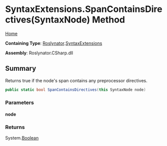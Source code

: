 # SyntaxExtensions\.SpanContainsDirectives\(SyntaxNode\) Method

[Home](../../../README.md)

**Containing Type**: [Roslynator](../../README.md)\.[SyntaxExtensions](../README.md)

**Assembly**: Roslynator\.CSharp\.dll

## Summary

Returns true if the node's span contains any preprocessor directives\.

```csharp
public static bool SpanContainsDirectives(this SyntaxNode node)
```

### Parameters

#### node

### Returns

System\.[Boolean](https://docs.microsoft.com/en-us/dotnet/api/system.boolean)

